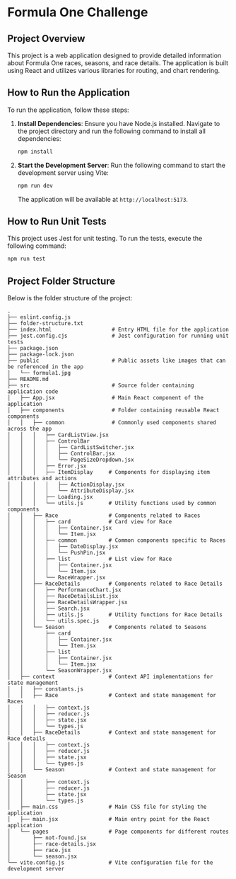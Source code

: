 # Formula One Challenge

## Project Overview

This project is a web application designed to provide detailed information about Formula One races, seasons, and race details. The application is built using React and utilizes various libraries for routing, and chart rendering.

## How to Run the Application

To run the application, follow these steps:

1. **Install Dependencies**: Ensure you have Node.js installed. Navigate to the project directory and run the following command to install all dependencies:

   ```bash
   npm install
   ```

2. **Start the Development Server**: Run the following command to start the development server using Vite:

   ```bash
   npm run dev
   ```

   The application will be available at `http://localhost:5173`.

## How to Run Unit Tests

This project uses Jest for unit testing. To run the tests, execute the following command:

```bash
npm run test
```

## Project Folder Structure

Below is the folder structure of the project:

```
.
├── eslint.config.js
├── folder-structure.txt
├── index.html                   # Entry HTML file for the application
├── jest.config.cjs              # Jest configuration for running unit tests
├── package.json
├── package-lock.json
├── public                       # Public assets like images that can be referenced in the app
│   └── formula1.jpg
├── README.md
├── src                          # Source folder containing application code
│   ├── App.jsx                  # Main React component of the application
│   ├── components               # Folder containing reusable React components
│   │   ├── common               # Commonly used components shared across the app
│   │   │   ├── CardListView.jsx
│   │   │   ├── ControlBar
│   │   │   │   ├── CardListSwitcher.jsx
│   │   │   │   ├── ControlBar.jsx
│   │   │   │   └── PageSizeDropdown.jsx
│   │   │   ├── Error.jsx
│   │   │   ├── ItemDisplay     # Components for displaying item attributes and actions
│   │   │   │   ├── ActionDisplay.jsx
│   │   │   │   └── AttributeDisplay.jsx
│   │   │   ├── Loading.jsx
│   │   │   └── utils.js        # Utility functions used by common components
│   │   ├── Race                # Components related to Races
│   │   │   ├── card            # Card view for Race
│   │   │   │   ├── Container.jsx
│   │   │   │   └── Item.jsx
│   │   │   ├── common          # Common components specific to Races
│   │   │   │   ├── DateDisplay.jsx
│   │   │   │   └── PushPin.jsx
│   │   │   ├── list            # List view for Race
│   │   │   │   ├── Container.jsx
│   │   │   │   └── Item.jsx
│   │   │   └── RaceWrapper.jsx
│   │   ├── RaceDetails         # Components related to Race Details
│   │   │   ├── PerformanceChart.jsx
│   │   │   ├── RaceDetailsList.jsx
│   │   │   ├── RaceDetailsWrapper.jsx
│   │   │   ├── Search.jsx
│   │   │   ├── utils.js        # Utility functions for Race Details
│   │   │   └── utils.spec.js
│   │   └── Season              # Components related to Seasons
│   │       ├── card
│   │       │   ├── Container.jsx
│   │       │   └── Item.jsx
│   │       ├── list
│   │       │   ├── Container.jsx
│   │       │   └── Item.jsx
│   │       └── SeasonWrapper.jsx
│   ├── context                 # Context API implementations for state management
│   │   ├── constants.js
│   │   ├── Race                # Context and state management for Races
│   │   │   ├── context.js
│   │   │   ├── reducer.js
│   │   │   ├── state.jsx
│   │   │   └── types.js
│   │   ├── RaceDetails         # Context and state management for Race details
│   │   │   ├── context.js
│   │   │   ├── reducer.js
│   │   │   ├── state.jsx
│   │   │   └── types.js
│   │   └── Season              # Context and state management for Season
│   │       ├── context.js
│   │       ├── reducer.js
│   │       ├── state.jsx
│   │       └── types.js
│   ├── main.css                # Main CSS file for styling the application
│   ├── main.jsx                # Main entry point for the React application
│   └── pages                   # Page components for different routes
│       ├── not-found.jsx
│       ├── race-details.jsx
│       ├── race.jsx
│       └── season.jsx
└── vite.config.js              # Vite configuration file for the development server
```
